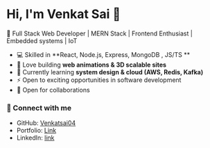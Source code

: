 # Hi, I'm Venkat Sai  👋

🚀 Full Stack Web Developer | MERN Stack | Frontend Enthusiast | Embedded systems | IoT

- 💻 Skilled in **React, Node.js, Express, MongoDB , JS/TS **  
- 🎨 Love building **web animations & 3D scalable sites**  
- 🌱 Currently learning **system design & cloud (AWS, Redis, Kafka)**  
- ⚡ Open to exciting opportunities in software development
- 🤝 Open for collaborations 

### 🔗 Connect with me
- GitHub: [Venkatsai04](https://github.com/Venkatsai04)  
- Portfolio: [Link](https://portfolio-beryl-six-77.vercel.app/) 
- LinkedIn: [link](https://www.linkedin.com/in/vsk434)  
